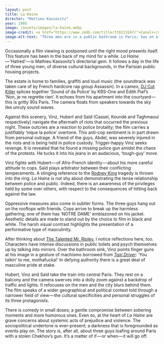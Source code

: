 ```yaml
---
layout: post
title: La Haine
director: "Mattieu Kassovitz"
year: 1995
image: /assets/images/la-haine.webp
image-credit: <a href="https://www.imdb.com/title/tt0113247/">Canal+</a>
image-alt-text: "Three men are in a public bathroom in Paris; two on either side are facing away from the camera and the middle one is using a telephone."
---
```


Occasionally a film viewing is postponed until the right mood presents itself. This feature has been in the back of my mind for a while. _La Haine_ — ‘Hatred’ — is Mathieu Kassovitz’s directorial gem. It follows a day in the life of three young men, of diverse cultural backgrounds, in the Parisian public housing projects.

The estate is home to families, graffiti and loud music (the soundtrack was taken care of by French hardcore rap group Assassin). In a cameo, [DJ Cut Killer](https://www.youtube.com/watch?v=js2_hBDi2LI&ab_channel=Denuf) splices together ‘Sound of da Police’ by KRS-One and Édith Piaf’s ‘Non, je ne regrette rien’. It echoes from his apartment into the courtyard — this is gritty 90s Paris. The camera floats from speakers towards the sky like unruly sound waves.

Against this scenery, Vinz, Hubert and Saïd (Cassel, Koundé and Taghmaoui respectively) navigate the aftermath of riots that occurred the previous night. These outcries are a reaction to police brutality; the film carries a justifiably ‘nique la police’ overtone. This anti-cop sentiment is in part drawn from personal outrage. A friend of the guys, Abdel, was severely injured in the riots and is being held in police custody. Trigger-happy Vinz seeks revenge. It is revealed that he found a missing police gun amidst the chaos of the protests. He tucks it into his jeans in an audacious, ‘tough-guy’ move.

Vinz fights with Hubert — of Afro-French identity — about his more careful attitude to cops. Saïd plays arbitrator between their conflicting temperaments. A stinging reference to the [Rodney King](https://en.wikipedia.org/wiki/Rodney_King) tragedy is thrown into the ring. _La Haine_ is not shy about demonstrating the tense relationship between police and public. Indeed, there is an awareness of the privileges held by some over others, with respect to the consequences of hitting back against the law.

Oppressive measures also come in subtler forms. The three guys hang out on the rooftops with friends. Cops arrive to break up the harmless gathering; one of them has ‘NOTRE DAME’ emblazoned on his jacket. Aesthetic details are made to stand out by the choice to film in black and white. The harsh visual contrast highlights the presentation of a performative type of masculinity.

After thinking about [The Talented Mr. Ripley](https://medium.com/@zoedowney/my-year-at-the-movies-day-3-824191a52ebb), I notice reflections here, too. Characters have intense discussions in public toilets and psych themselves up by talking into mirrors. Over the bathroom sink, Vinz points finger guns at his image in a gesture of machismo borrowed from [_Taxi Driver_](https://www.youtube.com/watch?v=lQkpes3dgzg&ab_channel=DontHateOnJord): ‘You talkin’ to me, mothafucka!’ In defying authority there is a great deal of masculine pride at stake.

Hubert, Vinz and Saïd take the train into central Paris. They rest on a balcony and the camera swerves into a dolly zoom against a backdrop of traffic and lights. It refocuses on the men and the city blurs behind them. The film speaks of a wider geographical and political context told through a narrower field of view — the cultural specificities and personal struggles of its three protagonists.

There is comedy in small doses; a gentle compromise between sobering moments and more humorous ones. Even so, at the heart of _La Haine_ are grave concerns about systemic acts of prejudice and violence. The sociopolitical undertone is ever-present; a darkness that is foregrounded as events play on. The story is, after all, about three guys loafing around Paris with a stolen Chekhov’s gun. It’s a matter of if — or when — it will go off.
